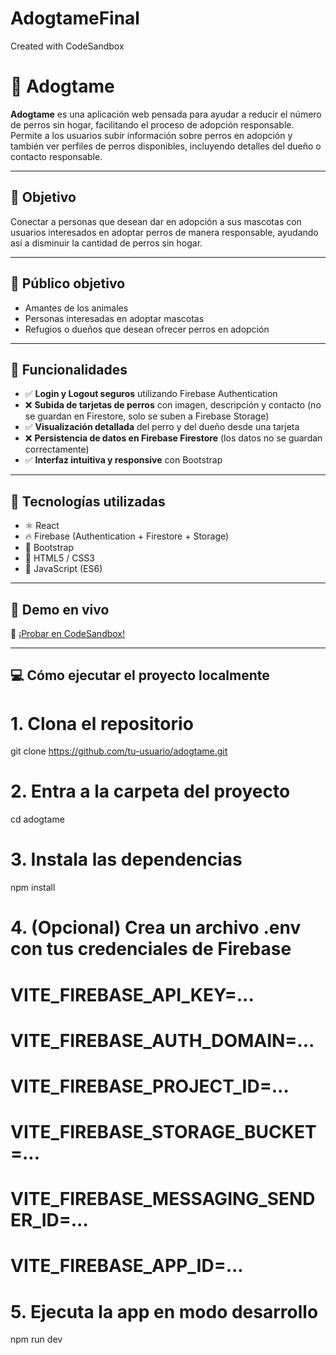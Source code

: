 # AdogtameFinal
Created with CodeSandbox
# 🐶 Adogtame

**Adogtame** es una aplicación web pensada para ayudar a reducir el número de perros sin hogar, facilitando el proceso de adopción responsable. Permite a los usuarios subir información sobre perros en adopción y también ver perfiles de perros disponibles, incluyendo detalles del dueño o contacto responsable.

---

## 🎯 Objetivo

Conectar a personas que desean dar en adopción a sus mascotas con usuarios interesados en adoptar perros de manera responsable, ayudando así a disminuir la cantidad de perros sin hogar.

---

## 👥 Público objetivo

- Amantes de los animales
- Personas interesadas en adoptar mascotas
- Refugios o dueños que desean ofrecer perros en adopción

---

## 🔐 Funcionalidades

- ✅ **Login y Logout seguros** utilizando Firebase Authentication
- ❌ **Subida de tarjetas de perros** con imagen, descripción y contacto (no se guardan en Firestore, solo se suben a Firebase Storage)
- ✅ **Visualización detallada** del perro y del dueño desde una tarjeta
- ❌ **Persistencia de datos en Firebase Firestore** (los datos no se guardan correctamente)
- ✅ **Interfaz intuitiva y responsive** con Bootstrap

---

## 🧰 Tecnologías utilizadas

- ⚛️ React
- 🔥 Firebase (Authentication + Firestore + Storage)
- 🎨 Bootstrap
- 🧼 HTML5 / CSS3
- 📜 JavaScript (ES6)

---

## 🚀 Demo en vivo

🔗 [¡Probar en CodeSandbox!](https://codesandbox.io/p/sandbox/adogtame-wwrtts)

---

## 💻 Cómo ejecutar el proyecto localmente

# 1. Clona el repositorio
git clone https://github.com/tu-usuario/adogtame.git

# 2. Entra a la carpeta del proyecto
cd adogtame

# 3. Instala las dependencias
npm install

# 4. (Opcional) Crea un archivo .env con tus credenciales de Firebase
# VITE_FIREBASE_API_KEY=...
# VITE_FIREBASE_AUTH_DOMAIN=...
# VITE_FIREBASE_PROJECT_ID=...
# VITE_FIREBASE_STORAGE_BUCKET=...
# VITE_FIREBASE_MESSAGING_SENDER_ID=...
# VITE_FIREBASE_APP_ID=...

# 5. Ejecuta la app en modo desarrollo
npm run dev
  
